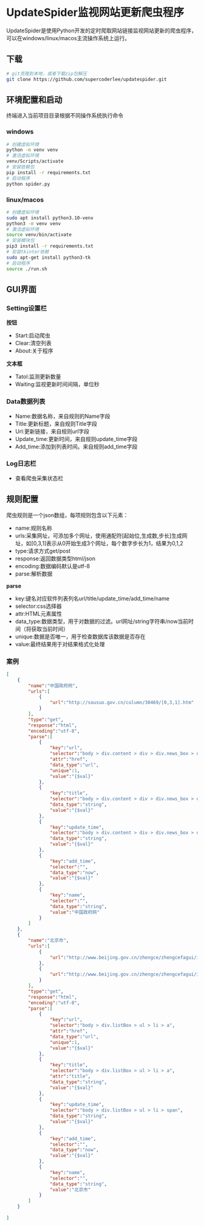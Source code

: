 

# UpdateSpider监视网站更新爬虫程序

UpdateSpider是使用Python开发的定时爬取网站链接监视网站更新的爬虫程序，可以在windows/linux/macos主流操作系统上运行。



## 下载

~~~bash
# git克隆到本地，或者下载zip包解压
git clone https://github.com/supercoderlee/updatespider.git
~~~



## 环境配置和启动

终端进入当前项目目录根据不同操作系统执行命令

### windows

~~~bash
# 创建虚拟环境
python -m venv venv
# 激活虚拟环境
venv/Scripts/activate
# 安装依赖包
pip install -r requirements.txt
# 启动程序
python spider.py
~~~

### linux/macos

~~~bash
# 创建虚拟环境
sudo apt install python3.10-venv
python3 -m venv venv
# 激活虚拟环境
source venv/bin/activate
# 安装模块包
pip3 install -r requirements.txt
# 安装tkinter依赖
sudo apt-get install python3-tk
# 启动程序
source ./run.sh
~~~



## GUI界面

### Setting设置栏

**按钮**

- Start:启动爬虫
- Clear:清空列表
- About:关于程序

**文本框**

- Tatol:监测更新数量
- Waiting:监视更新时间间隔，单位秒

### Data数据列表

- Name:数据名称，来自规则的Name字段
- Title:更新标题，来自规则Title字段
- Url:更新链接，来自规则url字段
- Update_time:更新时间，来自规则update_time字段
- Add_time:添加到列表时间。来自规则add_time字段

### Log日志栏

- 查看爬虫采集状态栏



## 规则配置

爬虫规则是一个json数组，每项规则包含以下元素：

- name:规则名称
- urls:采集网址，可添加多个网址，使用通配符[起始位,生成数,步长]生成网址，如[0,3,1]表示从0开始生成3个网址，每个数字步长为1，结果为0,1,2
- type:请求方式get/post
- response:返回数据类型html/json
- encoding:数据编码默认是utf-8
- parse:解析数据

**parse**

- key:键名对应软件列表列名url/title/update_time/add_time/name
- selector:css选择器
- attr:HTML元素属性
- data_type:数据类型，用于对数据的过滤。url网址/string字符串/now当前时间（将获取当前时间）
- unique:数据是否唯一，用于检查数据库该数据是否存在
- value:最终结果用于对结果格式化处理

### 案例

~~~json
[
    {
        "name":"中国政府网",
        "urls":[
            {
                "url":"http://sousuo.gov.cn/column/30469/[0,3,1].htm"
            }
        ],
        "type":"get",
        "response":"html",
        "encoding":"utf-8",
        "parse":[
            {
                "key":"url",
                "selector":"body > div.content > div > div.news_box > div.list.list_1.list_2 > ul > li > h4 > a",
                "attr":"href",
                "data_type":"url",
                "unique":1,
                "value":"{$val}"
            },
            {
                "key":"title",
                "selector":"body > div.content > div > div.news_box > div.list.list_1.list_2 > ul > li > h4 > a",
                "data_type":"string",
                "value":"{$val}"
            },
            {
                "key":"update_time",
                "selector":"body > div.content > div > div.news_box > div.list.list_1.list_2 > ul > li > h4 > span",
                "data_type":"string",
                "value":"{$val}"
            },
            {
                "key":"add_time",
                "selector":"",
                "data_type":"now",
                "value":"{$val}"
            },
            {
                "key":"name",
                "selector":"",
                "data_type":"string",
                "value":"中国政府网"
            }
        ]
    },
    {
        "name":"北京市",
        "urls":[
            {
                "url":"http://www.beijing.gov.cn/zhengce/zhengcefagui/index.html"
            },
            {
                "url":"http://www.beijing.gov.cn/zhengce/zhengcefagui/index_[1,3,1].html"
            }
        ],
        "type":"get",
        "response":"html",
        "encoding":"utf-8",
        "parse":[
            {
                "key":"url",
                "selector":"body > div.listBox > ul > li > a",
                "attr":"href",
                "data_type":"url",
                "unique":1,
                "value":"{$val}"
            },
            {
                "key":"title",
                "selector":"body > div.listBox > ul > li > a",
                "attr":"title",
                "data_type":"string",
                "value":"{$val}"
            },
            {
                "key":"update_time",
                "selector":"body > div.listBox > ul > li > span",
                "data_type":"string",
                "value":"{$val}"
            },
            {
                "key":"add_time",
                "selector":"",
                "data_type":"now",
                "value":"{$val}"
            },
            {
                "key":"name",
                "selector":"",
                "data_type":"string",
                "value":"北京市"
            }
        ]
    }
    
]
~~~

